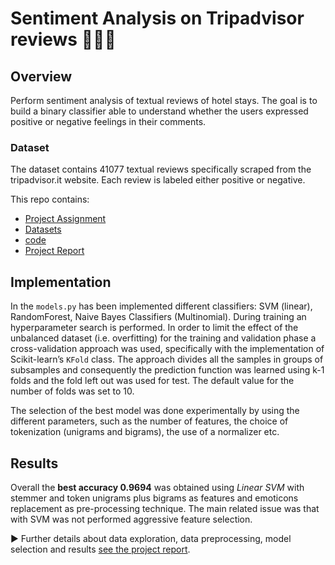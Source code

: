 # Sentiment Analysis on Tripadvisor reviews 🛌🏽💬

## Overview

Perform sentiment analysis of textual reviews of hotel stays. The goal is to build a binary classifier able to understand whether the users expressed positive or negative feelings in their comments.

### Dataset

The dataset contains 41077 textual reviews specifically scraped from the tripadvisor.it website. Each review is labeled either positive or negative. 

This repo contains: 
- [Project Assignment](./PDFs/assignment.pdf)
- [Datasets](./datasets/)
- [code](./code/)
- [Project Report](./PDFs/report.pdf)

## Implementation 

In the `models.py` has been implemented different classifiers: SVM (linear), RandomForest, Naive Bayes Classifiers (Multinomial). During training an hyperparameter search is performed.
In order to limit the effect of the unbalanced dataset (i.e. overfitting) for the training and validation phase a cross-validation approach was used, specifically with the implementation of Scikit-learn’s `KFold` class. The approach divides all the samples in groups of subsamples and consequently the prediction function was learned using k-1 folds and the fold left out was used for test. The default value for the number of folds was set to 10.

The selection of the best model was done experimentally by using the different parameters, such as the number of features, the choice of tokenization (unigrams and bigrams), the use of a normalizer etc.

## Results

Overall the **best accuracy 0.9694** was obtained using *Linear SVM* with stemmer and token unigrams plus bigrams as features and emoticons replacement as pre-processing technique. The main related issue was that with SVM was not performed aggressive feature selection.

▶ Further details about data exploration, data preprocessing, model selection and results [see the project report](./PDFs/report.pdf).


